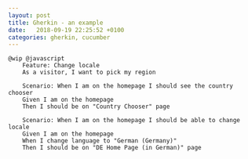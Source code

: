 ```yaml
---
layout: post
title: Gherkin - an example
date:   2018-09-19 22:25:52 +0100
categories: gherkin, cucumber
---
```

    @wip @javascript
        Feature: Change locale
        As a visitor, I want to pick my region

        Scenario: When I am on the homepage I should see the country chooser
        Given I am on the homepage
        Then I should be on "Country Chooser" page

        Scenario: When I am on the homepage I should be able to change locale
        Given I am on the homepage
        When I change language to "German (Germany)"
        Then I should be on "DE Home Page (in German)" page
